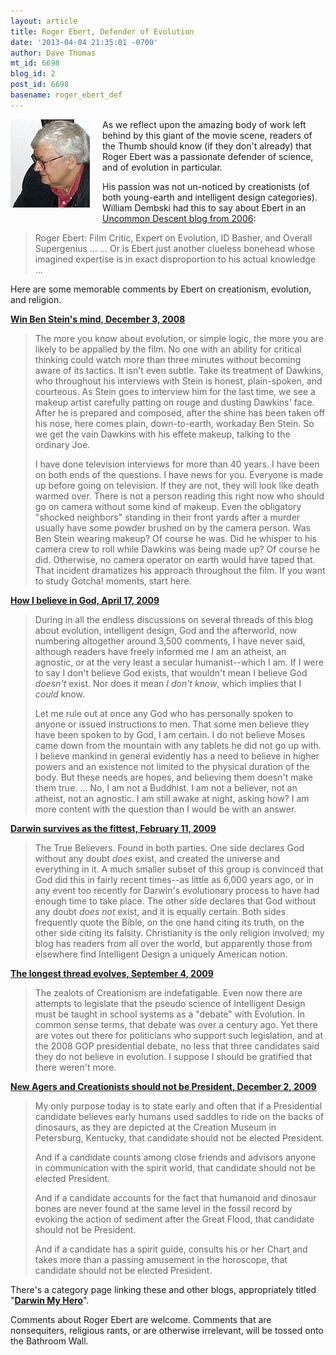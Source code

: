 ```yaml
---
layout: article
title: Roger Ebert, Defender of Evolution
date: '2013-04-04 21:35:01 -0700'
author: Dave Thomas
mt_id: 6698
blog_id: 2
post_id: 6698
basename: roger_ebert_def
---
```

<img src="/uploads/2013/ebert2002.jpg" alt="ebert2002.jpg" width="127" height="141" style="float: left; margin: 0 20px 20px 0;" class="mt-image-left" />

As we reflect upon the amazing body of work left behind by this giant of the movie scene, readers of the Thumb should know (if they don't already) that Roger Ebert was a passionate defender of science, and of evolution in particular.

His passion was not un-noticed by creationists (of both young-earth and intelligent design categories). William Dembski had this to say about Ebert in an [Uncommon Descent blog from 2006](http://www.uncommondescent.com/intelligent-design/roger-ebert-film-critic-expert-on-evolution-id-basher-and-overall-supergenius/):


> Roger Ebert: Film Critic, Expert on Evolution, ID Basher, and Overall Supergenius ...
> ... Or is Ebert just another clueless bonehead whose imagined expertise is in exact disproportion to his actual knowledge ...

Here are some memorable comments by Ebert on creationism, evolution, and religion.

**[Win Ben Stein's mind, December 3, 2008](http://blogs.suntimes.com/ebert/2008/12/win_ben_steins_mind.html)**


> The more you know about evolution, or simple logic, the more you are likely to be appalled by the film. No one with an ability for critical thinking could watch more than three minutes without becoming aware of its tactics. It isn't even subtle. Take its treatment of Dawkins, who throughout his interviews with Stein is honest, plain-spoken, and courteous. As Stein goes to interview him for the last time, we see a makeup artist carefully patting on rouge and dusting Dawkins' face. After he is prepared and composed, after the shine has been taken off his nose, here comes plain, down-to-earth, workaday Ben Stein. So we get the vain Dawkins with his effete makeup, talking to the ordinary Joe.
> 
> I have done television interviews for more than 40 years. I have been on both ends of the questions. I have news for you. Everyone is made up before going on television. If they are not, they will look like death warmed over. There is not a person reading this right now who should go on camera without some kind of makeup. Even the obligatory "shocked neighbors" standing in their front yards after a murder usually have some powder brushed on by the camera person. Was Ben Stein wearing makeup? Of course he was. Did he whisper to his camera crew to roll while Dawkins was being made up? Of course he did. Otherwise, no camera operator on earth would have taped that. That incident dramatizes his approach throughout the film. If you want to study Gotcha! moments, start here.

**[How I believe in God, April 17, 2009](http://blogs.suntimes.com/ebert/2009/04/how_i_believe_in_g.html)**


> During in all the endless discussions on several threads of this blog about evolution, intelligent design, God and the afterworld, now numbering altogether around 3,500 comments, I have never said, although readers have freely informed me I am an atheist, an agnostic, or at the very least a secular humanist--which I am. If I were to say I don't believe God exists, that wouldn't mean I believe God _doesn't_ exist. Nor does it mean _I don't know_, which implies that I _could_ know.
> 
> Let me rule out at once any God who has personally spoken to anyone or issued instructions to men. That some men believe they have been spoken to by God, I am certain. I do not believe Moses came down from the mountain with any tablets he did not go up with. I believe mankind in general evidently has a need to believe in higher powers and an existence not limited to the physical duration of the body. But these needs are hopes, and believing them doesn't make them true.
> ...
> No, I am not a Buddhist. I am not a believer, not an atheist, not an agnostic. I am still awake at night, asking how? I am more content with the question than I would be with an answer.

**[Darwin survives as the fittest, February 11, 2009](http://blogs.suntimes.com/ebert/2009/02/darwin_survives_as_the_fittest.html)**


> The True Believers. Found in both parties. One side declares God without any doubt _does_ exist, and created the universe and everything in it. A much smaller subset of this group is convinced that God did this in fairly recent times--as little as 6,000 years ago, or in any event too recently for Darwin's evolutionary process to have had enough time to take place. The other side declares that God without any doubt _does not_ exist, and it is equally certain. Both sides frequently quote the Bible, on the one hand citing its truth, on the other side citing its falsity. Christianity is the only religion involved; my blog has readers from all over the world, but apparently those from elsewhere find Intelligent Design a uniquely American notion.

**[The longest thread evolves, September 4, 2009](http://blogs.suntimes.com/ebert/2009/09/the_longest_thread_evolves.html)**


> The zealots of Creationism are indefatigable. Even now there are attempts to legislate that the pseudo science of Intelligent Design must be taught in school systems as a "debate" with Evolution. In common sense terms, that debate was over a century ago. Yet there are votes out there for politicians who support such legislation, and at the 2008 GOP presidential debate, no less that three candidates said they do not believe in evolution. I suppose I should be gratified that there weren't more.

**[New Agers and Creationists should not be President, December 2, 2009](http://blogs.suntimes.com/ebert/2009/12/new_agers_and_creationists_sho.html)**


> My only purpose today is to state early and often that if a Presidential candidate believes early humans used saddles to ride on the backs of dinosaurs, as they are depicted at the Creation Museum in Petersburg, Kentucky, that candidate should not be elected President.
> 
> And if a candidate counts among close friends and advisors anyone in communication with the spirit world, that candidate should not be elected President.
> 
> And if a candidate accounts for the fact that humanoid and dinosaur bones are never found at the same level in the fossil record by evoking the action of sediment after the Great Flood, that candidate should not be President.
> 
> And if a candidate has a spirit guide, consults his or her Chart and takes more than a passing amusement in the horoscope, that candidate should not be elected President.

There's a category page linking these and other blogs, appropriately titled "**[Darwin My Hero](http://blogs.suntimes.com/ebert/darwin_my_hero/)**".

Comments about Roger Ebert are welcome.  Comments that are nonsequiters, religious rants, or are otherwise irrelevant, will be tossed onto the Bathroom Wall.
